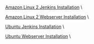 [Amazon Linux 2 Jenkins Installation](installation/ec2-al2-jenkins.md) \

[Amazon Linux 2 Webserver Installation](installation/ec2-al2-webserver.md) \

[Ubuntu Jenkins Installation](installation/ec2-ubuntu-jenkins.md) \

[Ubuntu Webserver Installation](installation/ec2-ubuntu-webserver.md) \
